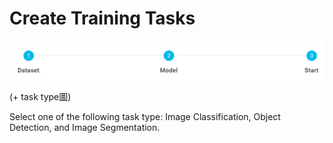 # Create Training Tasks

![](../../.gitbook/assets/image%20%2871%29.png)

\(+ task type圖\)

Select one of the following task type: Image Classification, Object Detection, and Image Segmentation. 









